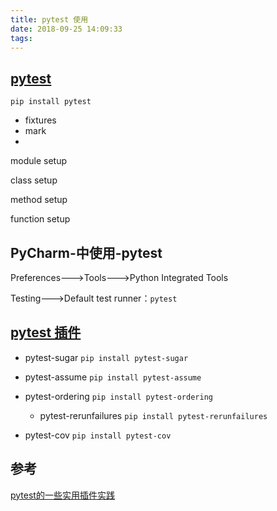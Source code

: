 ```yaml
---
title: pytest 使用 
date: 2018-09-25 14:09:33
tags:
---
```


## [pytest](https://docs.pytest.org/)

```shell
pip install pytest
```

- fixtures
- mark
- 



module setup

class setup

method setup

function setup



## PyCharm-中使用-pytest

Preferences--->Tools--->Python Integrated Tools

Testing--->Default test runner：`pytest`



## [pytest 插件](http://plugincompat.herokuapp.com/)

- pytest-sugar `pip install pytest-sugar`

- pytest-assume `pip install pytest-assume`
- pytest-ordering `pip install pytest-ordering`
  - pytest-rerunfailures `pip install pytest-rerunfailures `
- pytest-cov `pip install pytest-cov`



## 参考

[pytest的一些实用插件实践](https://www.jianshu.com/p/7df6d781f100)

